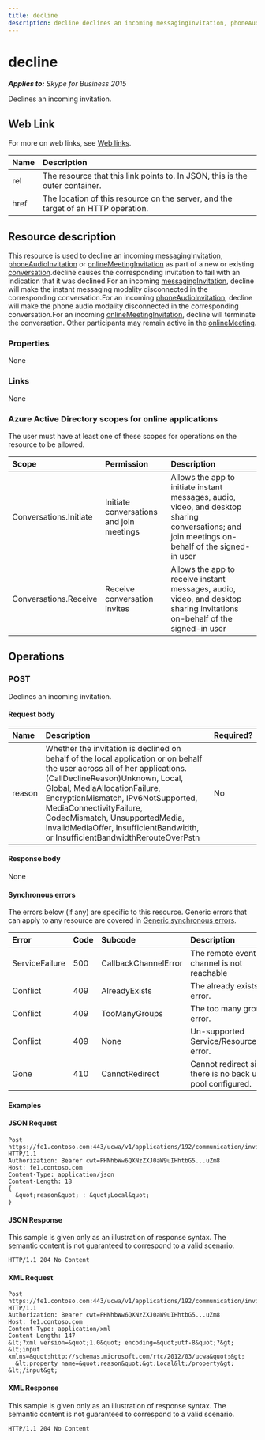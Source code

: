 ```yaml
---
title: decline
description: decline declines an incoming messagingInvitation, phoneAudioInvitation, or onlineMeetingInvitation.
---
```


# decline

 _**Applies to:** Skype for Business 2015_


Declines an incoming invitation.
            

## Web Link
<a name = "sectionSection0"> </a>

For more on web links, see [Web links](WebLinks.md).


|**Name**|**Description**|
|:-----|:-----|
|rel|The resource that this link points to. In JSON, this is the outer container.|
|href|The location of this resource on the server, and the target of an HTTP operation.|

## Resource description
<a name = "sectionSection1"> </a>

This resource is used to decline an incoming [messagingInvitation](messagingInvitation_ref.md), [phoneAudioInvitation](phoneAudioInvitation_ref.md) or [onlineMeetingInvitation](onlineMeetingInvitation_ref.md) as part of a new or existing [conversation](conversation_ref.md).decline causes the corresponding invitation to fail with an indication that it was declined.For an incoming [messagingInvitation](messagingInvitation_ref.md), decline will make the instant messaging modality disconnected in the corresponding conversation.For an incoming [phoneAudioInvitation](phoneAudioInvitation_ref.md), decline will make the phone audio modality disconnected in the corresponding conversation.For an incoming [onlineMeetingInvitation](onlineMeetingInvitation_ref.md), decline will terminate the conversation. Other participants may remain active in the [onlineMeeting](onlineMeeting_ref.md).

### Properties



None

### Links



None

### Azure Active Directory scopes for online applications

The user must have at least one of these scopes for operations on the resource to be allowed.

|**Scope**|**Permission**|**Description**|
|:-----|:-----|:-----|
|Conversations.Initiate|Initiate conversations and join meetings|Allows the app to initiate instant messages, audio, video, and desktop sharing conversations; and join meetings on-behalf of the signed-in user|
|Conversations.Receive|Receive conversation invites|Allows the app to receive instant messages, audio, video, and desktop sharing invitations on-behalf of the signed-in user|

## Operations



<a name="sectionSection2"></a>

### POST




Declines an incoming invitation.

#### Request body




|**Name**|**Description**|**Required?**|
|:-----|:-----|:-----|
|reason|Whether the invitation is declined on behalf of the local application or on behalf the user across all of her applications.(CallDeclineReason)Unknown, Local, Global, MediaAllocationFailure, EncryptionMismatch, IPv6NotSupported, MediaConnectivityFailure, CodecMismatch, UnsupportedMedia, InvalidMediaOffer, InsufficientBandwidth, or InsufficientBandwidthRerouteOverPstn|No|

#### Response body



None

#### Synchronous errors



The errors below (if any) are specific to this resource. Generic errors that can apply to any resource are covered in [Generic synchronous errors](GenericSynchronousErrors.md).

|**Error**|**Code**|**Subcode**|**Description**|
|:-----|:-----|:-----|:-----|
|ServiceFailure|500|CallbackChannelError|The remote event channel is not reachable|
|Conflict|409|AlreadyExists|The already exists error.|
|Conflict|409|TooManyGroups|The too many groups error.|
|Conflict|409|None|Un-supported Service/Resource/API error.|
|Gone|410|CannotRedirect|Cannot redirect since there is no back up pool configured.|

#### Examples




#### JSON Request




```
Post https://fe1.contoso.com:443/ucwa/v1/applications/192/communication/invitations/665/decline HTTP/1.1
Authorization: Bearer cwt=PHNhbWw6QXNzZXJ0aW9uIHhtbG5...uZm8
Host: fe1.contoso.com
Content-Type: application/json
Content-Length: 18
{
  &quot;reason&quot; : &quot;Local&quot;
}
```


#### JSON Response



This sample is given only as an illustration of response syntax. The semantic content is not guaranteed to correspond to a valid scenario.
```
HTTP/1.1 204 No Content

```


#### XML Request




```
Post https://fe1.contoso.com:443/ucwa/v1/applications/192/communication/invitations/665/decline HTTP/1.1
Authorization: Bearer cwt=PHNhbWw6QXNzZXJ0aW9uIHhtbG5...uZm8
Host: fe1.contoso.com
Content-Type: application/xml
Content-Length: 147
&lt;?xml version=&quot;1.0&quot; encoding=&quot;utf-8&quot;?&gt;
&lt;input xmlns=&quot;http://schemas.microsoft.com/rtc/2012/03/ucwa&quot;&gt;
  &lt;property name=&quot;reason&quot;&gt;Local&lt;/property&gt;
&lt;/input&gt;
```


#### XML Response



This sample is given only as an illustration of response syntax. The semantic content is not guaranteed to correspond to a valid scenario.
```
HTTP/1.1 204 No Content

```



